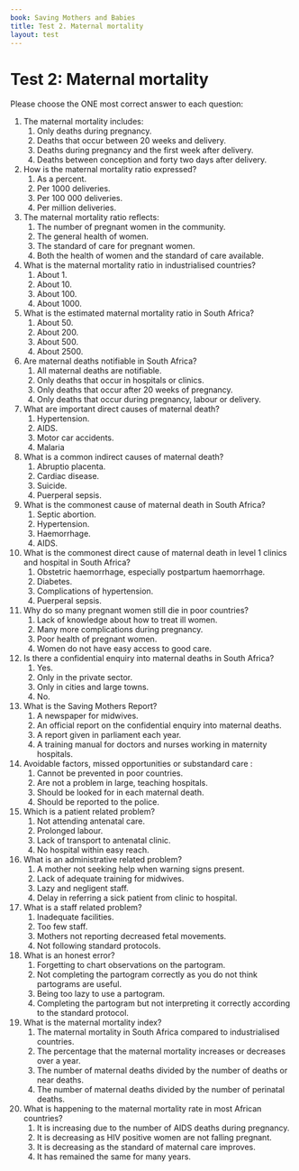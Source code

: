 ```yaml
---
book: Saving Mothers and Babies
title: Test 2. Maternal mortality
layout: test
---
```


# Test 2: Maternal mortality

Please choose the ONE most correct answer to each question:

1.	The maternal mortality includes:
	1.	Only deaths during pregnancy.
	1.	Deaths that occur between 20 weeks and delivery.
	1.	Deaths during pregnancy and the first week after delivery.
	1.	Deaths between conception and forty two days after delivery.
2.	How is the maternal mortality ratio expressed?
	1.	As a percent.
	1.	Per 1000 deliveries.
	1.	Per 100 000 deliveries.
	1.	Per million deliveries.
3.	The maternal mortality ratio reflects:
	1.	The number of pregnant women in the community.
	1.	The general health of women.
	1.	The standard of care for pregnant women.
	1.	Both the health of women and the standard of care available.
4.	What is the maternal mortality ratio in industrialised countries?
	1.	About 1.
	1.	About 10.
	1.	About 100.
	1.	About 1000.
5.	What is the estimated maternal mortality ratio in South Africa?
	1.	About 50.
	1.	About 200.
	1.	About 500.
	1.	About 2500.
6.	Are maternal deaths notifiable in South Africa?
	1.	All maternal deaths are notifiable.
	1.	Only deaths that occur in hospitals or clinics.
	1.	Only deaths that occur after 20 weeks of pregnancy.
	1.	Only deaths that occur during pregnancy, labour or delivery.
7.	What are important direct causes of maternal death?
	1.	Hypertension.
	1.	AIDS.
	1.	Motor car accidents.
	1.	Malaria
8.	What is a common indirect causes of maternal death?
	1.	Abruptio placenta.
	1.	Cardiac disease.
	1.	Suicide.
	1.	Puerperal sepsis.
9.	What is the commonest cause of maternal death in South Africa?
	1.	Septic abortion.
	1.	Hypertension.
	1.	Haemorrhage.
	1.	AIDS.
10.	What is the commonest direct cause of maternal death in level 1 clinics and hospital in South Africa?
	1.	Obstetric haemorrhage, especially postpartum haemorrhage.
	1.	Diabetes.
	1.	Complications of hypertension.
	1.	Puerperal sepsis.
11.	Why do so many pregnant women still die in poor countries?
	1.	Lack of knowledge about how to treat ill women.
	1.	Many more complications during pregnancy.
	1.	Poor health of pregnant women.
	1.	Women do not have easy access to good care.
12.	Is there a confidential enquiry into maternal deaths in South Africa?
	1.	Yes.
	1.	Only in the private sector.
	1.	Only in cities and large towns.
	1.	No.
13.	What is the Saving Mothers Report?
	1.	A newspaper for midwives.
	1.	An official report on the confidential enquiry into maternal deaths.
	1.	A report given in parliament each year.
	1.	A training manual for doctors and nurses working in maternity hospitals.
14.	Avoidable factors, missed opportunities or substandard care :
	1.	Cannot be prevented in poor countries.
	1.	Are not a problem in large, teaching hospitals.
	1.	Should be looked for in each maternal death.
	1.	Should be reported to the police.
15.	Which is a patient related problem?
	1.	Not attending antenatal care.
	1.	Prolonged labour.
	1.	Lack of transport to antenatal clinic.
	1.	No hospital within easy reach.
16.	What is an administrative related problem?
	1.	A mother not seeking help when warning signs present.
	1.	Lack of adequate training for midwives.
	1.	Lazy and negligent staff.
	1.	Delay in referring a sick patient from clinic to hospital.
17.	What is a staff related problem?
	1.	Inadequate facilities.
	1.	Too few staff.
	1.	Mothers not reporting decreased fetal movements.
	1.	Not following standard protocols.
18.	What is an honest error?
	1.	Forgetting to chart observations on the partogram.
	1.	Not completing the partogram correctly as you do not think partograms are useful.
	1.	Being too lazy to use a partogram.
	1.	Completing the partogram but not interpreting it correctly according to the standard protocol.
19.	What is the maternal mortality index?
	1.	The maternal mortality in South Africa compared to industrialised countries.
	1.	The percentage that the maternal mortality increases or decreases over a year.
	1.	The number of maternal deaths divided by the number of deaths or near deaths.
	1.	The number of maternal deaths divided by the number of perinatal deaths.
20.	What is happening to the maternal mortality rate in most African countries?
	1.	It is increasing due to the number of AIDS deaths during pregnancy.
	1.	It is decreasing as HIV positive women are not falling pregnant.
	1.	It is decreasing as the standard of maternal care improves.
	1.	It has remained the same for many years.